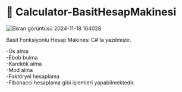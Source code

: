 <h1>🔢 Calculator-BasitHesapMakinesi</h1>
 
![Ekran görüntüsü 2024-11-18 164028](https://github.com/user-attachments/assets/2c8f3524-d067-4973-924e-e90ec445dcd0)

<p>Basit Fonksiyonlu Hesap Makinesi C#'la yazılmıştır.</p>
<p>-Üs alma<br> 
-Ebob bulma<br> 
-Karekök alma<br> 
-Mod  alma<br> 
-Faktöryel hesaplama<br> 
-Fibonacci hesaplama gibi işlemleri yapabilmektedir.</p>
